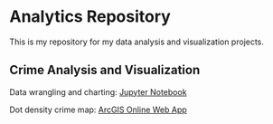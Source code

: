 # Analytics Repository

This is my repository for my data analysis and visualization projects.

## Crime Analysis and Visualization

Data wrangling and charting: [Jupyter Notebook](https://github.com/kenwtong/analytics/blob/main/cirme_analysis.ipynb)

Dot density crime map: [ArcGIS Online Web App](https://kenwtong.maps.arcgis.com/apps/instant/basic/index.html?appid=a7bb9529a337431a81599fa637b0dddd)
